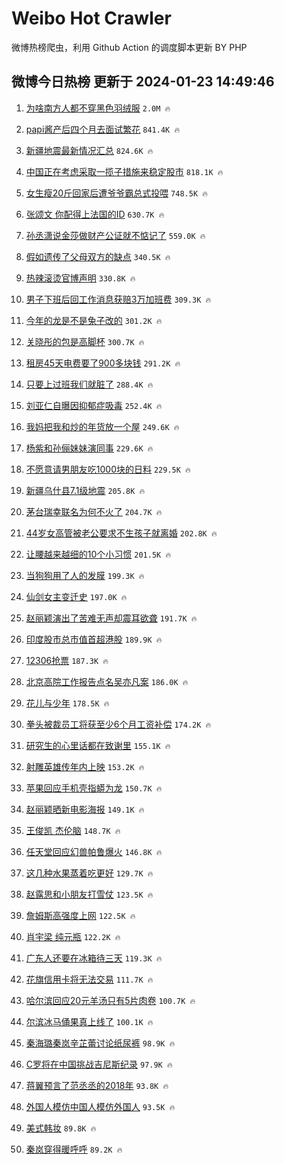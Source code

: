 # Weibo Hot Crawler 



微博热榜爬虫，利用 Github Action 的调度脚本更新 BY PHP 


## 微博今日热榜 更新于 2024-01-23 14:49:46 
1. [为啥南方人都不穿黑色羽绒服](https://s.weibo.com/weibo?q=%23%E4%B8%BA%E5%95%A5%E5%8D%97%E6%96%B9%E4%BA%BA%E9%83%BD%E4%B8%8D%E7%A9%BF%E9%BB%91%E8%89%B2%E7%BE%BD%E7%BB%92%E6%9C%8D%23&t=31&band_rank=1&Refer=top) `2.0M 🔥` 

1. [papi酱产后四个月去面试繁花](https://s.weibo.com/weibo?q=%23papi%E9%85%B1%E4%BA%A7%E5%90%8E%E5%9B%9B%E4%B8%AA%E6%9C%88%E5%8E%BB%E9%9D%A2%E8%AF%95%E7%B9%81%E8%8A%B1%23&t=31&band_rank=2&Refer=top) `841.4K 🔥` 

1. [新疆地震最新情况汇总](https://s.weibo.com/weibo?q=%23%E6%96%B0%E7%96%86%E5%9C%B0%E9%9C%87%E6%9C%80%E6%96%B0%E6%83%85%E5%86%B5%E6%B1%87%E6%80%BB%23&t=31&band_rank=3&Refer=top) `824.6K 🔥` 

1. [中国正在考虑采取一揽子措施来稳定股市](https://s.weibo.com/weibo?q=%23%E4%B8%AD%E5%9B%BD%E6%AD%A3%E5%9C%A8%E8%80%83%E8%99%91%E9%87%87%E5%8F%96%E4%B8%80%E6%8F%BD%E5%AD%90%E6%8E%AA%E6%96%BD%E6%9D%A5%E7%A8%B3%E5%AE%9A%E8%82%A1%E5%B8%82%23&t=31&band_rank=4&Refer=top) `818.1K 🔥` 

1. [女生瘦20斤回家后遭爷爷霸总式投喂](https://s.weibo.com/weibo?q=%23%E5%A5%B3%E7%94%9F%E7%98%A620%E6%96%A4%E5%9B%9E%E5%AE%B6%E5%90%8E%E9%81%AD%E7%88%B7%E7%88%B7%E9%9C%B8%E6%80%BB%E5%BC%8F%E6%8A%95%E5%96%82%23&t=31&band_rank=5&Refer=top) `748.5K 🔥` 

1. [张颂文 你配得上法国的ID](https://s.weibo.com/weibo?q=%E5%BC%A0%E9%A2%82%E6%96%87%20%E4%BD%A0%E9%85%8D%E5%BE%97%E4%B8%8A%E6%B3%95%E5%9B%BD%E7%9A%84ID&t=31&band_rank=6&Refer=top) `630.7K 🔥` 

1. [孙丞潇说金莎做财产公证就不惦记了](https://s.weibo.com/weibo?q=%23%E5%AD%99%E4%B8%9E%E6%BD%87%E8%AF%B4%E9%87%91%E8%8E%8E%E5%81%9A%E8%B4%A2%E4%BA%A7%E5%85%AC%E8%AF%81%E5%B0%B1%E4%B8%8D%E6%83%A6%E8%AE%B0%E4%BA%86%23&t=31&band_rank=7&Refer=top) `559.0K 🔥` 

1. [假如遗传了父母双方的缺点](https://s.weibo.com/weibo?q=%23%E5%81%87%E5%A6%82%E9%81%97%E4%BC%A0%E4%BA%86%E7%88%B6%E6%AF%8D%E5%8F%8C%E6%96%B9%E7%9A%84%E7%BC%BA%E7%82%B9%23&t=31&band_rank=8&Refer=top) `340.5K 🔥` 

1. [热辣滚烫官博声明](https://s.weibo.com/weibo?q=%23%E7%83%AD%E8%BE%A3%E6%BB%9A%E7%83%AB%E5%AE%98%E5%8D%9A%E5%A3%B0%E6%98%8E%23&t=31&band_rank=9&Refer=top) `330.8K 🔥` 

1. [男子下班后回工作消息获赔3万加班费](https://s.weibo.com/weibo?q=%23%E7%94%B7%E5%AD%90%E4%B8%8B%E7%8F%AD%E5%90%8E%E5%9B%9E%E5%B7%A5%E4%BD%9C%E6%B6%88%E6%81%AF%E8%8E%B7%E8%B5%943%E4%B8%87%E5%8A%A0%E7%8F%AD%E8%B4%B9%23&t=31&band_rank=10&Refer=top) `309.3K 🔥` 

1. [今年的龙是不是兔子改的](https://s.weibo.com/weibo?q=%23%E4%BB%8A%E5%B9%B4%E7%9A%84%E9%BE%99%E6%98%AF%E4%B8%8D%E6%98%AF%E5%85%94%E5%AD%90%E6%94%B9%E7%9A%84%23&t=31&band_rank=11&Refer=top) `301.2K 🔥` 

1. [关晓彤的包是高脚杯](https://s.weibo.com/weibo?q=%23%E5%85%B3%E6%99%93%E5%BD%A4%E7%9A%84%E5%8C%85%E6%98%AF%E9%AB%98%E8%84%9A%E6%9D%AF%23&t=31&band_rank=12&Refer=top) `300.7K 🔥` 

1. [租房45天电费要了900多块钱](https://s.weibo.com/weibo?q=%23%E7%A7%9F%E6%88%BF45%E5%A4%A9%E7%94%B5%E8%B4%B9%E8%A6%81%E4%BA%86900%E5%A4%9A%E5%9D%97%E9%92%B1%23&t=31&band_rank=13&Refer=top) `291.2K 🔥` 

1. [只要上过班我们就脏了](https://s.weibo.com/weibo?q=%E5%8F%AA%E8%A6%81%E4%B8%8A%E8%BF%87%E7%8F%AD%E6%88%91%E4%BB%AC%E5%B0%B1%E8%84%8F%E4%BA%86&t=31&band_rank=14&Refer=top) `288.4K 🔥` 

1. [刘亚仁自曝因抑郁症吸毒](https://s.weibo.com/weibo?q=%23%E5%88%98%E4%BA%9A%E4%BB%81%E8%87%AA%E6%9B%9D%E5%9B%A0%E6%8A%91%E9%83%81%E7%97%87%E5%90%B8%E6%AF%92%23&t=31&band_rank=15&Refer=top) `252.4K 🔥` 

1. [我妈把我和炒的年货放一个屋](https://s.weibo.com/weibo?q=%E6%88%91%E5%A6%88%E6%8A%8A%E6%88%91%E5%92%8C%E7%82%92%E7%9A%84%E5%B9%B4%E8%B4%A7%E6%94%BE%E4%B8%80%E4%B8%AA%E5%B1%8B&t=31&band_rank=16&Refer=top) `249.6K 🔥` 

1. [杨紫和孙俪妹妹演同事](https://s.weibo.com/weibo?q=%23%E6%9D%A8%E7%B4%AB%E5%92%8C%E5%AD%99%E4%BF%AA%E5%A6%B9%E5%A6%B9%E6%BC%94%E5%90%8C%E4%BA%8B%23&t=31&band_rank=17&Refer=top) `229.6K 🔥` 

1. [不愿意请男朋友吃1000块的日料](https://s.weibo.com/weibo?q=%E4%B8%8D%E6%84%BF%E6%84%8F%E8%AF%B7%E7%94%B7%E6%9C%8B%E5%8F%8B%E5%90%831000%E5%9D%97%E7%9A%84%E6%97%A5%E6%96%99&t=31&band_rank=18&Refer=top) `229.5K 🔥` 

1. [新疆乌什县7.1级地震](https://s.weibo.com/weibo?q=%23%E6%96%B0%E7%96%86%E4%B9%8C%E4%BB%80%E5%8E%BF7.1%E7%BA%A7%E5%9C%B0%E9%9C%87%23&t=31&band_rank=19&Refer=top) `205.8K 🔥` 

1. [茅台瑞幸联名为何不火了](https://s.weibo.com/weibo?q=%23%E8%8C%85%E5%8F%B0%E7%91%9E%E5%B9%B8%E8%81%94%E5%90%8D%E4%B8%BA%E4%BD%95%E4%B8%8D%E7%81%AB%E4%BA%86%23&t=31&band_rank=20&Refer=top) `204.7K 🔥` 

1. [44岁女高管被老公要求不生孩子就离婚](https://s.weibo.com/weibo?q=%2344%E5%B2%81%E5%A5%B3%E9%AB%98%E7%AE%A1%E8%A2%AB%E8%80%81%E5%85%AC%E8%A6%81%E6%B1%82%E4%B8%8D%E7%94%9F%E5%AD%A9%E5%AD%90%E5%B0%B1%E7%A6%BB%E5%A9%9A%23&t=31&band_rank=21&Refer=top) `202.8K 🔥` 

1. [让腰越来越细的10个小习惯](https://s.weibo.com/weibo?q=%E8%AE%A9%E8%85%B0%E8%B6%8A%E6%9D%A5%E8%B6%8A%E7%BB%86%E7%9A%8410%E4%B8%AA%E5%B0%8F%E4%B9%A0%E6%83%AF&t=31&band_rank=22&Refer=top) `201.5K 🔥` 

1. [当狗狗用了人的发膜](https://s.weibo.com/weibo?q=%23%E5%BD%93%E7%8B%97%E7%8B%97%E7%94%A8%E4%BA%86%E4%BA%BA%E7%9A%84%E5%8F%91%E8%86%9C%23&t=31&band_rank=23&Refer=top) `199.3K 🔥` 

1. [仙剑女主变迁史](https://s.weibo.com/weibo?q=%E4%BB%99%E5%89%91%E5%A5%B3%E4%B8%BB%E5%8F%98%E8%BF%81%E5%8F%B2&t=31&band_rank=24&Refer=top) `197.0K 🔥` 

1. [赵丽颖演出了苦难无声却震耳欲聋](https://s.weibo.com/weibo?q=%23%E8%B5%B5%E4%B8%BD%E9%A2%96%E6%BC%94%E5%87%BA%E4%BA%86%E8%8B%A6%E9%9A%BE%E6%97%A0%E5%A3%B0%E5%8D%B4%E9%9C%87%E8%80%B3%E6%AC%B2%E8%81%8B%23&t=31&band_rank=25&Refer=top) `191.7K 🔥` 

1. [印度股市总市值首超港股](https://s.weibo.com/weibo?q=%23%E5%8D%B0%E5%BA%A6%E8%82%A1%E5%B8%82%E6%80%BB%E5%B8%82%E5%80%BC%E9%A6%96%E8%B6%85%E6%B8%AF%E8%82%A1%23&t=31&band_rank=26&Refer=top) `189.9K 🔥` 

1. [12306抢票](https://s.weibo.com/weibo?q=12306%E6%8A%A2%E7%A5%A8&t=31&band_rank=27&Refer=top) `187.3K 🔥` 

1. [北京高院工作报告点名吴亦凡案](https://s.weibo.com/weibo?q=%23%E5%8C%97%E4%BA%AC%E9%AB%98%E9%99%A2%E5%B7%A5%E4%BD%9C%E6%8A%A5%E5%91%8A%E7%82%B9%E5%90%8D%E5%90%B4%E4%BA%A6%E5%87%A1%E6%A1%88%23&t=31&band_rank=28&Refer=top) `186.0K 🔥` 

1. [花儿与少年](https://s.weibo.com/weibo?q=%E8%8A%B1%E5%84%BF%E4%B8%8E%E5%B0%91%E5%B9%B4&t=31&band_rank=29&Refer=top) `178.5K 🔥` 

1. [拳头被裁员工将获至少6个月工资补偿](https://s.weibo.com/weibo?q=%23%E6%8B%B3%E5%A4%B4%E8%A2%AB%E8%A3%81%E5%91%98%E5%B7%A5%E5%B0%86%E8%8E%B7%E8%87%B3%E5%B0%916%E4%B8%AA%E6%9C%88%E5%B7%A5%E8%B5%84%E8%A1%A5%E5%81%BF%23&t=31&band_rank=30&Refer=top) `174.2K 🔥` 

1. [研究生的心里话都在致谢里](https://s.weibo.com/weibo?q=%23%E7%A0%94%E7%A9%B6%E7%94%9F%E7%9A%84%E5%BF%83%E9%87%8C%E8%AF%9D%E9%83%BD%E5%9C%A8%E8%87%B4%E8%B0%A2%E9%87%8C%23&t=31&band_rank=31&Refer=top) `155.1K 🔥` 

1. [射雕英雄传年内上映](https://s.weibo.com/weibo?q=%23%E5%B0%84%E9%9B%95%E8%8B%B1%E9%9B%84%E4%BC%A0%E5%B9%B4%E5%86%85%E4%B8%8A%E6%98%A0%23&t=31&band_rank=32&Refer=top) `153.2K 🔥` 

1. [苹果回应手机壳指蟒为龙](https://s.weibo.com/weibo?q=%23%E8%8B%B9%E6%9E%9C%E5%9B%9E%E5%BA%94%E6%89%8B%E6%9C%BA%E5%A3%B3%E6%8C%87%E8%9F%92%E4%B8%BA%E9%BE%99%23&t=31&band_rank=33&Refer=top) `150.7K 🔥` 

1. [赵丽颖晒新电影海报](https://s.weibo.com/weibo?q=%23%E8%B5%B5%E4%B8%BD%E9%A2%96%E6%99%92%E6%96%B0%E7%94%B5%E5%BD%B1%E6%B5%B7%E6%8A%A5%23&t=31&band_rank=34&Refer=top) `149.1K 🔥` 

1. [王俊凯 杰伦脑](https://s.weibo.com/weibo?q=%E7%8E%8B%E4%BF%8A%E5%87%AF%20%E6%9D%B0%E4%BC%A6%E8%84%91&t=31&band_rank=35&Refer=top) `148.7K 🔥` 

1. [任天堂回应幻兽帕鲁爆火](https://s.weibo.com/weibo?q=%23%E4%BB%BB%E5%A4%A9%E5%A0%82%E5%9B%9E%E5%BA%94%E5%B9%BB%E5%85%BD%E5%B8%95%E9%B2%81%E7%88%86%E7%81%AB%23&t=31&band_rank=36&Refer=top) `146.8K 🔥` 

1. [这几种水果蒸着吃更好](https://s.weibo.com/weibo?q=%23%E8%BF%99%E5%87%A0%E7%A7%8D%E6%B0%B4%E6%9E%9C%E8%92%B8%E7%9D%80%E5%90%83%E6%9B%B4%E5%A5%BD%23&t=31&band_rank=37&Refer=top) `129.7K 🔥` 

1. [赵露思和小朋友打雪仗](https://s.weibo.com/weibo?q=%23%E8%B5%B5%E9%9C%B2%E6%80%9D%E5%92%8C%E5%B0%8F%E6%9C%8B%E5%8F%8B%E6%89%93%E9%9B%AA%E4%BB%97%23&t=31&band_rank=38&Refer=top) `123.5K 🔥` 

1. [詹姆斯高强度上网](https://s.weibo.com/weibo?q=%23%E8%A9%B9%E5%A7%86%E6%96%AF%E9%AB%98%E5%BC%BA%E5%BA%A6%E4%B8%8A%E7%BD%91%23&t=31&band_rank=39&Refer=top) `122.5K 🔥` 

1. [肖宇梁 纯元瓶](https://s.weibo.com/weibo?q=%E8%82%96%E5%AE%87%E6%A2%81%20%E7%BA%AF%E5%85%83%E7%93%B6&t=31&band_rank=40&Refer=top) `122.2K 🔥` 

1. [广东人还要在冰箱待三天](https://s.weibo.com/weibo?q=%23%E5%B9%BF%E4%B8%9C%E4%BA%BA%E8%BF%98%E8%A6%81%E5%9C%A8%E5%86%B0%E7%AE%B1%E5%BE%85%E4%B8%89%E5%A4%A9%23&t=31&band_rank=41&Refer=top) `119.3K 🔥` 

1. [花旗信用卡将无法交易](https://s.weibo.com/weibo?q=%23%E8%8A%B1%E6%97%97%E4%BF%A1%E7%94%A8%E5%8D%A1%E5%B0%86%E6%97%A0%E6%B3%95%E4%BA%A4%E6%98%93%23&t=31&band_rank=42&Refer=top) `111.7K 🔥` 

1. [哈尔滨回应20元羊汤只有5片肉卷](https://s.weibo.com/weibo?q=%23%E5%93%88%E5%B0%94%E6%BB%A8%E5%9B%9E%E5%BA%9420%E5%85%83%E7%BE%8A%E6%B1%A4%E5%8F%AA%E6%9C%895%E7%89%87%E8%82%89%E5%8D%B7%23&t=31&band_rank=43&Refer=top) `100.7K 🔥` 

1. [尔滨冰马俑果真上线了](https://s.weibo.com/weibo?q=%23%E5%B0%94%E6%BB%A8%E5%86%B0%E9%A9%AC%E4%BF%91%E6%9E%9C%E7%9C%9F%E4%B8%8A%E7%BA%BF%E4%BA%86%23&t=31&band_rank=44&Refer=top) `100.1K 🔥` 

1. [秦海璐秦岚辛芷蕾讨论纸尿裤](https://s.weibo.com/weibo?q=%23%E7%A7%A6%E6%B5%B7%E7%92%90%E7%A7%A6%E5%B2%9A%E8%BE%9B%E8%8A%B7%E8%95%BE%E8%AE%A8%E8%AE%BA%E7%BA%B8%E5%B0%BF%E8%A3%A4%23&t=31&band_rank=45&Refer=top) `98.9K 🔥` 

1. [C罗将在中国挑战吉尼斯纪录](https://s.weibo.com/weibo?q=%23C%E7%BD%97%E5%B0%86%E5%9C%A8%E4%B8%AD%E5%9B%BD%E6%8C%91%E6%88%98%E5%90%89%E5%B0%BC%E6%96%AF%E7%BA%AA%E5%BD%95%23&t=31&band_rank=46&Refer=top) `97.9K 🔥` 

1. [蒋翼预言了范丞丞的2018年](https://s.weibo.com/weibo?q=%E8%92%8B%E7%BF%BC%E9%A2%84%E8%A8%80%E4%BA%86%E8%8C%83%E4%B8%9E%E4%B8%9E%E7%9A%842018%E5%B9%B4&t=31&band_rank=47&Refer=top) `93.8K 🔥` 

1. [外国人模仿中国人模仿外国人](https://s.weibo.com/weibo?q=%E5%A4%96%E5%9B%BD%E4%BA%BA%E6%A8%A1%E4%BB%BF%E4%B8%AD%E5%9B%BD%E4%BA%BA%E6%A8%A1%E4%BB%BF%E5%A4%96%E5%9B%BD%E4%BA%BA&t=31&band_rank=48&Refer=top) `93.5K 🔥` 

1. [美式韩妆](https://s.weibo.com/weibo?q=%E7%BE%8E%E5%BC%8F%E9%9F%A9%E5%A6%86&t=31&band_rank=49&Refer=top) `89.8K 🔥` 

1. [秦岚穿得暖呼呼](https://s.weibo.com/weibo?q=%23%E7%A7%A6%E5%B2%9A%E7%A9%BF%E5%BE%97%E6%9A%96%E5%91%BC%E5%91%BC%23&t=31&band_rank=50&Refer=top) `89.2K 🔥` 


